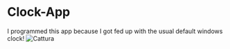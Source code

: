 # Clock-App
I programmed this app because I got fed up with the usual default windows clock!
![Cattura](https://user-images.githubusercontent.com/97186965/183461934-0c21beb7-9166-4a0b-9156-7d24db5e1a00.PNG)
